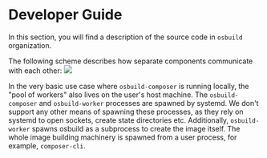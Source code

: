 # Developer Guide

In this section, you will find a description of the source code in `osbuild` organization.

The following scheme describes how separate components communicate with each other:
![](osbuild-composer.svg)

In the very basic use case where `osbuild-composer` is running locally, the "pool of workers" also lives on the user's host machine. The `osbuild-composer` and `osbuild-worker` processes are spawned by systemd. We don't support any other means of spawning these processes, as they rely on systemd to open sockets, create state directories etc. Additionally, `osbuild-worker` spawns osbuild as a subprocess to create the image itself. The whole image building machinery is spawned from a user process, for example, `composer-cli`.
